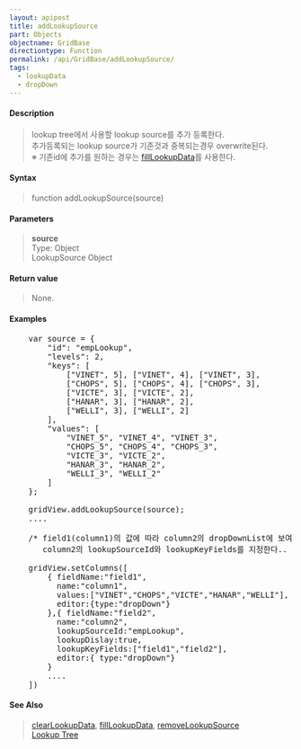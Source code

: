 ```yaml
---
layout: apipost
title: addLookupSource
part: Objects
objectname: GridBase
directiontype: Function
permalink: /api/GridBase/addLookupSource/
tags:
  - lookupData
  - dropDown
---
```



#### Description

> lookup tree에서 사용할 lookup source를 추가 등록한다.  
> 추가등록되는 lookup source가 기존것과 중복되는경우 overwrite된다.  
> ※ 기존id에 추가를 원하는 경우는 [fillLookupData](/api/GridBase/fillLookupData/)를 사용한다.  

#### Syntax

> function addLookupSource(source)  

#### Parameters

> **source**  
> Type: Object  
> LookupSource Object  



#### Return value

> None.  

#### Examples 

<pre class="prettyprint">
	var source = {
        "id": "empLookup",
        "levels": 2,
        "keys": [
            ["VINET", 5], ["VINET", 4], ["VINET", 3],
            ["CHOPS", 5], ["CHOPS", 4], ["CHOPS", 3],
            ["VICTE", 3], ["VICTE", 2],
            ["HANAR", 3], ["HANAR", 2],
            ["WELLI", 3], ["WELLI", 2]
        ],
        "values": [
            "VINET_5", "VINET_4", "VINET_3",
            "CHOPS_5", "CHOPS_4", "CHOPS_3",
            "VICTE_3", "VICTE_2",
            "HANAR_3", "HANAR_2",
            "WELLI_3", "WELLI_2"
        ]
	};
	
	gridView.addLookupSource(source);
	....

	/* field1(column1)의 값에 따라 column2의 dropDownList에 보여지는 값이 변경되도록 
	   column2의 lookupSourceId와 lookupKeyFields를 지정한다.. */

	gridView.setColumns([
	    { fieldName:"field1",
          name:"column1",
          values:["VINET","CHOPS","VICTE","HANAR","WELLI"],
          editor:{type:"dropDown"}
	    },{ fieldName:"field2",
	      name:"column2",
	      lookupSourceId:"empLookup",
	      lookupDislay:true,
	      lookupKeyFields:["field1","field2"],
	      editor:{ type:"dropDown"}
	    }
	    ....
	])
</pre>

#### See Also
> [clearLookupData](/api/GridBase/clearLookupData), [fillLookupData](/api/GridBase/fillLookupData), [removeLookupSource](/api/GridBase/removeLookupSource)  
> [Lookup Tree](http://demo.realgrid.com/Demo/LookupTree)